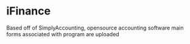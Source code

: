 # iFinance
Based off of SimplyAccounting, opensource accounting software 
main forms associated with program are uploaded 
